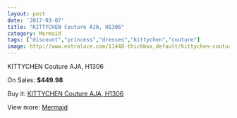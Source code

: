 ```yaml
---
layout: post
date: '2017-03-07'
title: "KITTYCHEN Couture AJA, H1306"
category: Mermaid
tags: ["discount","princess","dresses","kittychen","couture"]
image: http://www.extralace.com/11448-thickbox_default/kittychen-couture-aja-h1306.jpg
---
```

KITTYCHEN Couture AJA, H1306

On Sales: **$449.98**
<a href="https://www.extralace.com/mermaid/5387-kittychen-couture-aja-h1306.html"><amp-img layout="responsive" width="600" height="600" src="//www.extralace.com/11448-thickbox_default/kittychen-couture-aja-h1306.jpg" alt="KITTYCHEN Couture AJA, H1306 0" /></a>
<a href="https://www.extralace.com/mermaid/5387-kittychen-couture-aja-h1306.html"><amp-img layout="responsive" width="600" height="600" src="//www.extralace.com/11449-thickbox_default/kittychen-couture-aja-h1306.jpg" alt="KITTYCHEN Couture AJA, H1306 1" /></a>

Buy it: [KITTYCHEN Couture AJA, H1306](https://www.extralace.com/mermaid/5387-kittychen-couture-aja-h1306.html "KITTYCHEN Couture AJA, H1306")

View more: [Mermaid](https://www.extralace.com/5-mermaid "Mermaid")
